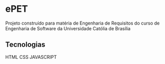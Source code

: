 # ePET

Projeto construído para matéria de Engenharia de Requisitos do curso de Engenharia de Software da Universidade Católia de Brasília




## Tecnologias
HTML
CSS
JAVASCRIPT

